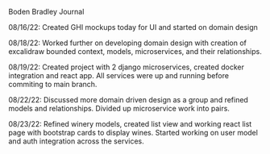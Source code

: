 Boden Bradley Journal

08/16/22:
Created GHI mockups today for UI and started on domain design

08/18/22:
Worked further on developing domain design with creation of excalidraw bounded context,
models, microservices, and their relationships.  

08/19/22:
Created project with 2 django microservices, created docker integration and react app.  All services were up and running before commiting to main branch. 

08/22/22:
Discussed more domain driven design as a group and refined models and relationships.  Divided up microservice work into pairs. 

08/23/22:
Refined winery models, created list view and working react list page with bootstrap cards to display wines.  Started working on user model and auth integration across the services. 

